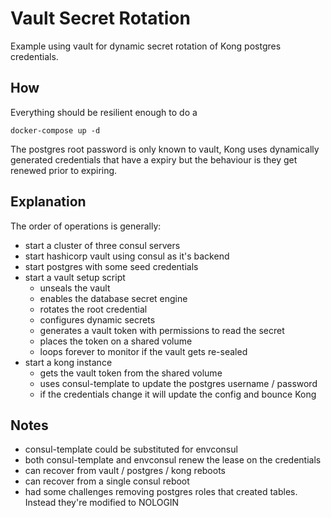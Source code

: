 # Vault Secret Rotation

Example using vault for dynamic secret rotation of Kong postgres credentials.

## How

Everything should be resilient enough to do a 

```
docker-compose up -d
```

The postgres root password is only known to vault, Kong uses
dynamically generated credentials that have a expiry but the
behaviour is they get renewed prior to expiring.

## Explanation

The order of operations is generally:
- start a cluster of three consul servers
- start hashicorp vault using consul as it's backend
- start postgres with some seed credentials
- start a vault setup script
  - unseals the vault
  - enables the database secret engine
  - rotates the root credential
  - configures dynamic secrets
  - generates a vault token with permissions to read the secret
  - places the token on a shared volume
  - loops forever to monitor if the vault gets re-sealed
- start a kong instance
  - gets the vault token from the shared volume
  - uses consul-template to update the postgres username / password
  - if the credentials change it will update the config and bounce Kong

## Notes

- consul-template could be substituted for envconsul
- both consul-template and envconsul renew the lease on the credentials
- can recover from vault / postgres / kong reboots
- can recover from a single consul reboot
- had some challenges removing postgres roles that created tables. Instead they're modified to NOLOGIN
